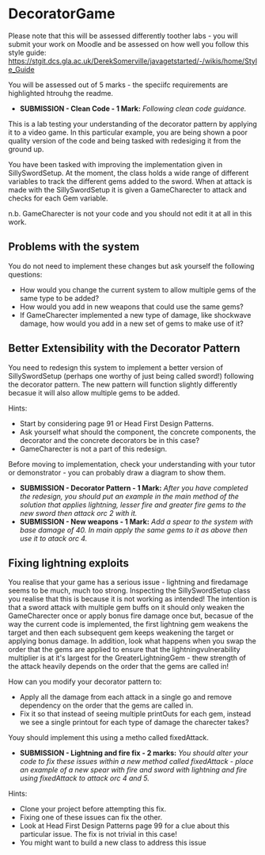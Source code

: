 # DecoratorGame
Please note that this will be assessed differently toother labs - you will submit your work on Moodle and be assessed on how well you follow this style guide:
https://stgit.dcs.gla.ac.uk/DerekSomerville/javagetstarted/-/wikis/home/Style_Guide

You will be assessed out of 5 marks - the speciifc requirements are highlighted htrouhg the readme.

* **SUBMISSION - Clean Code - 1 Mark:** _Following clean code guidance._



This is a lab testing your understanding of the decorator pattern by applying it to a video game. In this particular example, you are being shown a poor quality version of the code and being tasked with redesiging it from the ground up. 

You have been tasked with improving the implementation given in SillySwordSetup. At the moment, the class holds a wide range of different variables to track the different gems added to the sword. When at attack is made with the SillySwordSetup it is given a GameCharecter to attack and checks for each Gem variable.

n.b. GameCharecter is not your code and you should not edit it at all in this work.

## Problems with the system
You do not need to implement these changes but ask yourself the following questions:
* How would you change the current system to allow multiple gems of the same type to be added?
* How would you add in new weapons that could use the same gems?
* If GameCharecter implemented a new type of damage, like shockwave damage, how would you add in a new set of gems to make use of it?


## Better Extensibility with the Decorator Pattern
You need to redesign this system to implement a better version of SillySwordSetup (perhaps one worthy of just being called sword!) following the decorator pattern. The new pattern will function slightly differently becasue it will also allow multiple gems to be added. 

Hints:
* Start by considering page 91 or Head First Design Patterns. 
* Ask yourself what should the component, the concrete components, the decorator and the concrete decorators be in this case?
* GameCharecter is not a part of this redesign.

Before moving to implementation, check your understanding with your tutor or demonstrator - you can probably draw a diagram to show them.


* **SUBMISSION - Decorator Pattern - 1 Mark:** _After you have completed the redesign, you should put an example in the main method of the solution that applies lightning, lesser fire and greater fire gems to the new sword then attack orc 2 with it._
* **SUBMISSION - New weapons - 1 Mark:** _Add a spear to the system with base damage of 40. In main apply the same gems to it as above then use it to atack orc 4._
  

## Fixing lightning exploits

You realise that your game has a serious issue - lightning and firedamage seems to be much, much too strong. Inspecting the SillySwordSetup class you realise that this is because it is not working as intended! The intention is that a sword attack with multiple gem buffs on it should only weaken the GameCharecter once or apply bonus fire damage once but, becasue of the way the current code is implemented, the first lightning gem weakens the target and then each subsequent gem keeps weakening the target or applying bonus damage. In addition, look what happens when you swap the order that the gems are applied to ensure that the lightningvulnerability multiplier is at it's largest for the GreaterLightningGem - thew strength of the attack heavily depends on the order that the gems are called in!

How can you modify your decorator pattern to:
* Apply all the damage from each attack in a single go and remove dependency on the order that the gems are called in. 
* Fix it so that instead of seeing multiple printOuts for each gem, instead we see a single printout for each type of damage the charecter takes?

Youy should implement this using a metho called fixedAttack.

* **SUBMISSION - Lightning and fire fix - 2 marks:** _You should alter your code to fix these issues within a new method called fixedAttack - place an example of a new spear with fire and sword with lightning and fire using fixedAttack to attack orc 4 and 5._



Hints:
* Clone your project before attempting this fix.
* Fixing one of these issues can fix the other.
* Look at Head First Design Patterns page 99 for a clue about this particular issue. The fix is not trivial in this case!
* You might want to build a new class to address this issue

